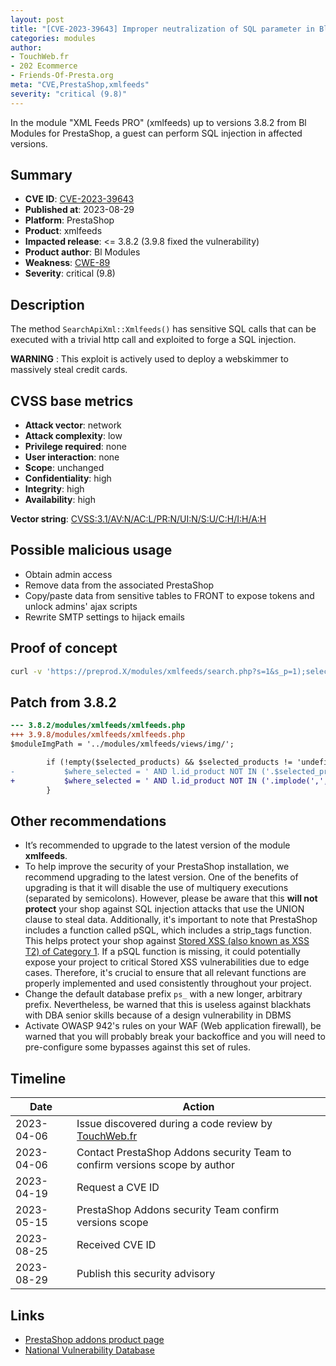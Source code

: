 ```yaml
---
layout: post
title: "[CVE-2023-39643] Improper neutralization of SQL parameter in Bl Modules - XML Feeds PRO module for PrestaShop"
categories: modules
author:
- TouchWeb.fr
- 202 Ecommerce
- Friends-Of-Presta.org
meta: "CVE,PrestaShop,xmlfeeds"
severity: "critical (9.8)"
---
```


In the module "XML Feeds PRO" (xmlfeeds) up to versions 3.8.2 from Bl Modules for PrestaShop, a guest can perform SQL injection in affected versions.


## Summary

* **CVE ID**: [CVE-2023-39643](https://cve.mitre.org/cgi-bin/cvename.cgi?name=CVE-2023-39643)
* **Published at**: 2023-08-29
* **Platform**: PrestaShop
* **Product**: xmlfeeds
* **Impacted release**: <= 3.8.2 (3.9.8 fixed the vulnerability)
* **Product author**: Bl Modules
* **Weakness**: [CWE-89](https://cwe.mitre.org/data/definitions/89.html)
* **Severity**: critical (9.8)

## Description

The method `SearchApiXml::Xmlfeeds()` has sensitive SQL calls that can be executed with a trivial http call and exploited to forge a SQL injection.

**WARNING** : This exploit is actively used to deploy a webskimmer to massively steal credit cards.

## CVSS base metrics

* **Attack vector**: network
* **Attack complexity**: low
* **Privilege required**: none
* **User interaction**: none
* **Scope**: unchanged
* **Confidentiality**: high
* **Integrity**: high
* **Availability**: high

**Vector string**: [CVSS:3.1/AV:N/AC:L/PR:N/UI:N/S:U/C:H/I:H/A:H](https://nvd.nist.gov/vuln-metrics/cvss/v3-calculator?vector=AV:N/AC:L/PR:N/UI:N/S:U/C:H/I:H/A:H)

## Possible malicious usage

* Obtain admin access
* Remove data from the associated PrestaShop
* Copy/paste data from sensitive tables to FRONT to expose tokens and unlock admins' ajax scripts
* Rewrite SMTP settings to hijack emails


## Proof of concept


```bash
curl -v 'https://preprod.X/modules/xmlfeeds/search.php?s=1&s_p=1);select(0x73656C65637420736C656570283432293B)INTO@a;prepare`b`from@a;execute`b`;--'
```

## Patch from 3.8.2

```diff
--- 3.8.2/modules/xmlfeeds/xmlfeeds.php
+++ 3.9.8/modules/xmlfeeds/xmlfeeds.php
$moduleImgPath = '../modules/xmlfeeds/views/img/';

        if (!empty($selected_products) && $selected_products != 'undefined') {
-           $where_selected = ' AND l.id_product NOT IN ('.$selected_products.')';
+           $where_selected = ' AND l.id_product NOT IN ('.implode(',', array_map('intval', explode(',', $selected_products))).')';
        }

```

## Other recommendations

* It’s recommended to upgrade to the latest version of the module **xmlfeeds**.
* To help improve the security of your PrestaShop installation, we recommend upgrading to the latest version. One of the benefits of upgrading is that it will disable the use of multiquery executions (separated by semicolons). However, please be aware that this **will not protect** your shop against SQL injection attacks that use the UNION clause to steal data. Additionally, it's important to note that PrestaShop includes a function called pSQL, which includes a strip_tags function. This helps protect your shop against [Stored XSS (also known as XSS T2) of Category 1](https://security.friendsofpresta.org/modules/2023/02/07/stored-xss.html). If a pSQL function is missing, it could potentially expose your project to critical Stored XSS vulnerabilities due to edge cases. Therefore, it's crucial to ensure that all relevant functions are properly implemented and used consistently throughout your project.
* Change the default database prefix `ps_` with a new longer, arbitrary prefix. Nevertheless, be warned that this is useless against blackhats with DBA senior skills because of a design vulnerability in DBMS
* Activate OWASP 942's rules on your WAF (Web application firewall), be warned that you will probably break your backoffice and you will need to pre-configure some bypasses against this set of rules.

## Timeline

| Date | Action |
|--|--|
| 2023-04-06 | Issue discovered during a code review by [TouchWeb.fr](https://www.touchweb.fr) |
| 2023-04-06 | Contact PrestaShop Addons security Team to confirm versions scope by author |
| 2023-04-19 | Request a CVE ID |
| 2023-05-15 | PrestaShop Addons security Team confirm versions scope |
| 2023-08-25 | Received CVE ID |
| 2023-08-29 | Publish this security advisory |

## Links

* [PrestaShop addons product page](https://addons.prestashop.com/en/data-import-export/5732-xml-feeds-pro.html)
* [National Vulnerability Database](https://nvd.nist.gov/vuln/detail/CVE-2023-39643)
